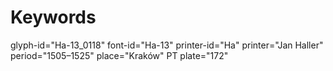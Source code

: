 # Keywords
glyph-id="Ha-13_0118"
font-id="Ha-13"
printer-id="Ha"
printer="Jan Haller"
period="1505–1525"
place="Kraków"
PT plate="172"
